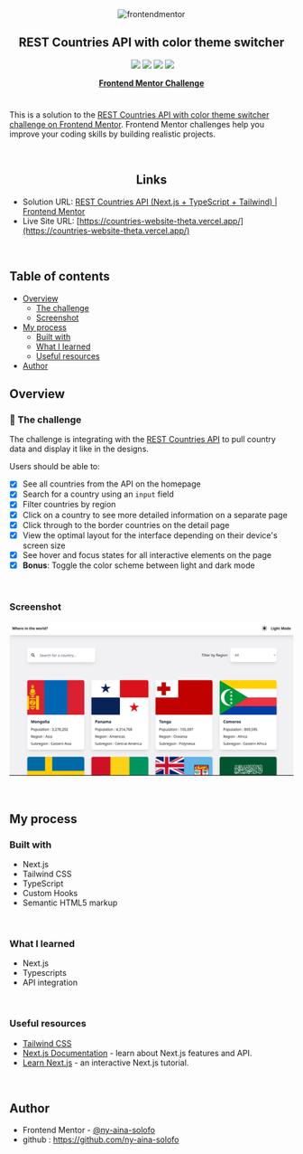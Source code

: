 <div id="top"></div>

<div align="center">

  <img src="https://www.frontendmentor.io/static/images/logo-mobile.svg" alt="frontendmentor" width="80">

  <h2 align="center">REST Countries API with color theme switcher</h2>
	
  <div align="center">
	<img src="https://img.shields.io/badge/Next.js-000000.svg?style=for-the-badge&logo=Next.js&logoColor=white" alt="">  
	<img src="https://img.shields.io/badge/Typescript-3178C6.svg?style=for-the-badge&logo=Typescript&logoColor=white"/>
	<img src="https://img.shields.io/badge/Tailwind%20CSS-38B2AC?style=for-the-badge&logo=tailwind-css&logoColor=white"/>
 <img src="https://img.shields.io/badge/HTML5-E34F26?style=for-the-badge&logo=html5&logoColor=white"/>
<img src="https://img.shields.io/badge/Git-F05032?style=for-the-badge&logo=git&logoColor=white"/>
  
  </div>
  <p align="center">
    <a href="https://www.frontendmentor.io/"><strong>Frontend Mentor Challenge</strong></a>
  </p>
</div>


#

This is a solution to the [REST Countries API with color theme switcher challenge on Frontend Mentor](https://www.frontendmentor.io/challenges/rest-countries-api-with-color-theme-switcher-5cacc469fec04111f7b848ca). Frontend Mentor challenges help you improve your coding skills by building realistic projects.

<br>

<h2 align="center">Links</h2>

- Solution URL: [REST Countries API (Next.js + TypeScript + Tailwind) | Frontend Mentor]()
- Live Site URL: [https://countries-website-theta.vercel.app/](https://countries-website-theta.vercel.app/)

<br>

## Table of contents

- [Overview](#overview)
  - [The challenge](#the-challenge)
  - [Screenshot](#screenshot)
- [My process](#my-process)
  - [Built with](#built-with)
  - [What I learned](#what-i-learned)
  - [Useful resources](#useful-resources)
- [Author](#author)
&nbsp;

## Overview

### 📝  The challenge

The challenge is integrating with the [REST Countries API](https://restcountries.com/) to pull country data and display it like in the designs.

Users should be able to:

- [x] See all countries from the API on the homepage
- [x] Search for a country using an `input` field
- [x] Filter countries by region
- [x] Click on a country to see more detailed information on a separate page
- [x] Click through to the border countries on the detail page
- [x] View the optimal layout for the interface depending on their device's screen size
- [x] See hover and focus states for all interactive elements on the page
- [x] **Bonus**: Toggle the color scheme between light and dark mode

<br/>

### Screenshot

![](./countries-website.png)

<br/>

## My process
### Built with
- Next.js
- Tailwind CSS
- TypeScript
- Custom Hooks
- Semantic HTML5 markup

<br/>

### What I learned
- Next.js
- Typescripts
- API integration
  
<br/>
  
### Useful resources
- [Tailwind CSS](https://tailwindcss.com/)
- [Next.js Documentation](https://nextjs.org/docs) - learn about Next.js features and API.
- [Learn Next.js](https://nextjs.org/learn) - an interactive Next.js tutorial.

<br/>

## Author
- Frontend Mentor - [@ny-aina-solofo](https://www.frontendmentor.io/profile/ny-aina-solofo)
- github : https://github.com/ny-aina-solofo
&nbsp;
